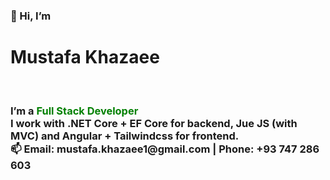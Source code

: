 <h3>👋 Hi, I’m </h3><h1>Mustafa Khazaee</h1><br />
<h3>I’m a <span style="color: green;">Full Stack Developer</span><br />
I work with <span style="color: skyeblue">.NET Core + EF Core</span> for backend, Jue JS (with MVC) and Angular + Tailwindcss for frontend.<br />
📫 Email: mustafa.khazaee1@gmail.com | Phone: +93 747 286 603</h3>
